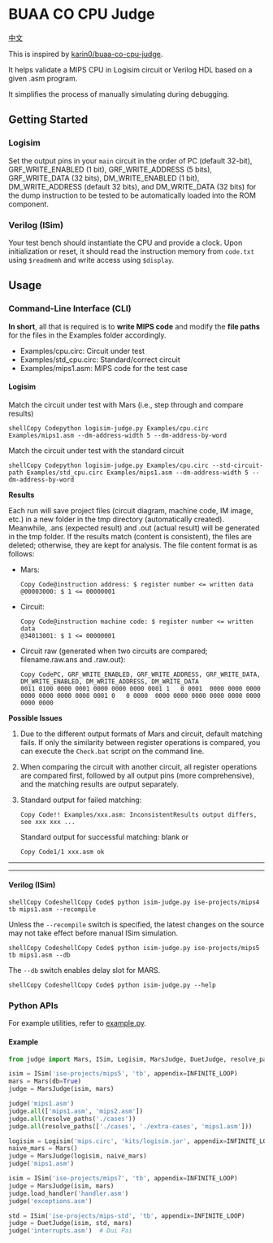 # BUAA CO CPU Judge

[中文](./README.md)

This is inspired by [karin0/buaa-co-cpu-judge](https://github.com/karin0/buaa-co-cpu-judge).

It helps validate a MIPS CPU in Logisim circuit or Verilog HDL based on a given .asm program.

It simplifies the process of manually simulating during debugging.

## Getting Started

### Logisim

Set the output pins in your `main` circuit in the order of PC (default 32-bit), GRF_WRITE_ENABLED (1 bit), GRF_WRITE_ADDRESS (5 bits), GRF_WRITE_DATA (32 bits), DM_WRITE_ENABLED (1 bit), DM_WRITE_ADDRESS (default 32 bits), and DM_WRITE_DATA (32 bits) for the dump instruction to be tested to be automatically loaded into the ROM component.

### Verilog (ISim)

Your test bench should instantiate the CPU and provide a clock. Upon initialization or reset, it should read the instruction memory from `code.txt` using `$readmemh` and write access using `$display`.

## Usage

### Command-Line Interface (CLI)

**In short**, all that is required is to **write MIPS code** and modify the **file paths** for the files in the Examples folder accordingly.

-   Examples/cpu.circ: Circuit under test
-   Examples/std_cpu.circ: Standard/correct circuit
-   Examples/mips1.asm: MIPS code for the test case

#### Logisim

Match the circuit under test with Mars (i.e., step through and compare results)

```
shellCopy Codepython logisim-judge.py Examples/cpu.circ Examples/mips1.asm --dm-address-width 5 --dm-address-by-word
```

Match the circuit under test with the standard circuit

```
shellCopy Codepython logisim-judge.py Examples/cpu.circ --std-circuit-path Examples/std_cpu.circ Examples/mips1.asm --dm-address-width 5 --dm-address-by-word
```

**Results**

Each run will save project files (circuit diagram, machine code, IM image, etc.) in a new folder in the tmp directory (automatically created). Meanwhile, .ans (expected result) and .out (actual result) will be generated in the tmp folder. If the results match (content is consistent), the files are deleted; otherwise, they are kept for analysis. The file content format is as follows:

-   Mars:

    ```
    Copy Code@instruction address: $ register number <= written data
    @00003000: $ 1 <= 00000001
    ```

-   Circuit:

    ```
    Copy Code@instruction machine code: $ register number <= written data
    @34013001: $ 1 <= 00000001
    ```

-   Circuit raw (generated when two circuits are compared; filename.raw.ans and .raw.out):

    ```
    Copy CodePC, GRF_WRITE_ENABLED, GRF_WRITE_ADDRESS, GRF_WRITE_DATA, DM_WRITE_ENABLED, DM_WRITE_ADDRESS, DM_WRITE_DATA
    0011 0100 0000 0001 0000 0000 0000 0001	1	0 0001	0000 0000 0000 0000 0000 0000 0000 0001	0	0 0000	0000 0000 0000 0000 0000 0000 0000 0000
    ```

**Possible Issues**

1.  Due to the different output formats of Mars and circuit, default matching fails. If only the similarity between register operations is compared, you can execute the `Check.bat` script on the command line.

2.  When comparing the circuit with another circuit, all register operations are compared first, followed by all output pins (more comprehensive), and the matching results are output separately.

3.  Standard output for failed matching:

    ```
    Copy Code!! Examples/xxx.asm: InconsistentResults output differs, see xxx xxx ...
    ```

    Standard output for successful matching: blank or

    ```
    Copy Code1/1 xxx.asm ok
    ```

------

------

#### Verilog (ISim)

```
shellCopy CodeshellCopy Code$ python isim-judge.py ise-projects/mips4 tb mips1.asm --recompile
```

Unless the `--recompile` switch is specified, the latest changes on the source may not take effect before manual ISim simulation.

```
shellCopy CodeshellCopy Code$ python isim-judge.py ise-projects/mips5 tb mips1.asm --db
```

The `--db` switch enables delay slot for MARS.

```
shellCopy CodeshellCopy Code$ python isim-judge.py --help
```

### Python APIs

For example utilities, refer to [example.py](https://chatbot.theb.ai/example.py).

#### Example

```python
from judge import Mars, ISim, Logisim, MarsJudge, DuetJudge, resolve_paths, INFINITE_LOOP

isim = ISim('ise-projects/mips5', 'tb', appendix=INFINITE_LOOP)
mars = Mars(db=True)
judge = MarsJudge(isim, mars)

judge('mips1.asm')
judge.all(['mips1.asm', 'mips2.asm'])
judge.all(resolve_paths('./cases'))
judge.all(resolve_paths(['./cases', './extra-cases', 'mips1.asm']))

logisim = Logisim('mips.circ', 'kits/logisim.jar', appendix=INFINITE_LOOP)
naive_mars = Mars()
judge = MarsJudge(logisim, naive_mars)
judge('mips1.asm')

isim = ISim('ise-projects/mips7', 'tb', appendix=INFINITE_LOOP)
judge = MarsJudge(isim, mars)
judge.load_handler('handler.asm')
judge('exceptions.asm')

std = ISim('ise-projects/mips-std', 'tb', appendix=INFINITE_LOOP)
judge = DuetJudge(isim, std, mars)
judge('interrupts.asm')  # Dui Pai
```

